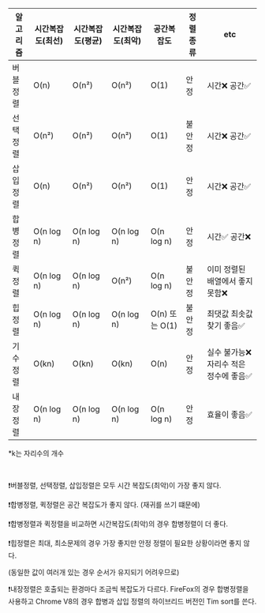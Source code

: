 |알고리즘|시간복잡도(최선)|시간복잡도(평균)|시간복잡도(최악)|공간복잡도|정렬종류|etc|
|---|---|---|---|---|---|---|
|버블정렬|O(n)|O(n²)|O(n²)|O(1)|안정|시간❌ 공간✅|
|선택정렬|O(n²)|O(n²)|O(n²)|O(1)|불안정|시간❌ 공간✅|
|삽입정렬|O(n)|O(n²)|O(n²)|O(1)|안정|시간❌ 공간✅|
|합병정렬|O(n log n)|O(n log n)|O(n log n)|O(n log n)|안정|시간✅ 공간❌|
|퀵정렬|O(n log n)|O(n log n)|O(n²)|O(n log n)|불안정|이미 정렬된 배열에서 좋지 못함❌|
|힙정렬|O(n log n)|O(n log n)|O(n log n)|O(n) 또는 O(1)|불안정|최댓값 최솟값 찾기 좋음✅|
|기수정렬|O(kn)|O(kn)|O(kn)|O(n)|안정|실수 불가능❌ 자리수 적은 정수에 좋음✅|
|내장정렬|O(n log n)|O(n log n)|O(n log n)|O(n log n)|안정|효율이 좋음✅|

*k는 자리수의 개수 

<br/>

❗️버블정렬, 선택정렬, 삽입정렬은 모두 시간 복잡도(최악)이 가장 좋지 않다.

❗️합병정렬, 퀵정렬은 공간 복잡도가 좋지 않다. (재귀를 쓰기 떄문에)

❗️합병정렬과 퀵정렬을 비교하면 시간복잡도(최악)의 경우 합병정렬이 더 좋다.

❗️힙정렬은 최대, 최소문제의 경우 가장 좋지만 안정 정렬이 필요한 상황이라면 좋지 않다.

(동일한 값이 여러개 있는 경우 순서가 유지되기 어려우므로)

❗️내장정렬은 호출되는 환경마다 조금씩 복잡도가 다르다. FireFox의 경우 합병정렬을 사용하고 Chrome V8의 경우 합병과 삽입 정렬의 하이브리드 버전인 Tim sort를 쓴다.
